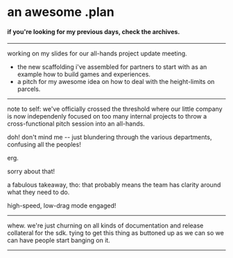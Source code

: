 # an awesome .plan

#### if you're looking for my previous days, check the archives.

---

working on my slides for our all-hands project update meeting.

- the new scaffolding i've assembled for partners to start with as an example how to build games and experiences.
- a pitch for my awesome idea on how to deal with the height-limits on parcels.

---

note to self:  we've officially crossed the threshold where our little company is now independenly focused on too many internal projects to throw a cross-functional pitch session into an all-hands.

doh!  don't mind me -- just blundering through the various departments, confusing all the peoples!

erg.

sorry about that!

a fabulous takeaway, tho:  that probably means the team has clarity around what they need to do.

high-speed, low-drag mode engaged!

---

whew.  we're just churning on all kinds of documentation and release collateral for the sdk.  tying to get this thing as buttoned up as we can so we can have people start banging on it.

---
